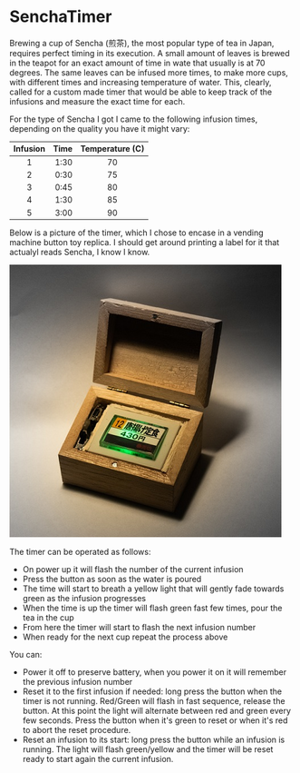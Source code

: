# SenchaTimer

Brewing a cup of Sencha (煎茶), the most popular type of tea in Japan, requires perfect timing in its execution. A small amount of leaves is brewed in the teapot for an exact amount of time in wate that usually is at 70 degrees. The same leaves can be infused more times, to make more cups, with different times and increasing temperature of water. This, clearly, called for a custom made timer that would be able to keep track of the infusions and measure the exact time for each.

For the type of Sencha I got I came to the following infusion times, depending on the quality you have it might vary:


| Infusion  | Time | Temperature (C)  |
|:---:|---:|:---:|
| 1 | 1:30  | 70 |
| 2 | 0:30  | 75 |
| 3 | 0:45  | 80 |
| 4 | 1:30  | 85 |
| 5 | 3:00  | 90 |

Below is a picture of the timer, which I chose to encase in a vending machine button toy replica. I should get around printing a label for it that actualyl reads Sencha, I know I know.

![Prototype](documentation/proto.jpg)


The timer can be operated as follows:

- On power up it will flash the number of the current infusion
- Press the button as soon as the water is poured
- The time will start to breath a yellow light that will gently fade towards green as the infusion progresses
- When the time is up the timer will flash green fast few times, pour the tea in the cup
- From here the timer will start to flash the next infusion number
- When ready for the next cup repeat the process above

You can:

- Power it off to preserve battery, when you power it on it will remember the previous infusion number
- Reset it to the first infusion if needed: long press the button when the timer is not running. Red/Green will flash in fast sequence, release the button. At this point the light will alternate between red and green every few seconds. Press the button when it's green to reset or when it's red to abort the reset procedure.
- Reset an infusion to its start: long press the button while an infusion is running. The light will flash green/yellow and the timer will be reset ready to start again the current infusion.
